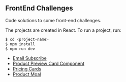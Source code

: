 ## FrontEnd Challenges
Code solutions to some front-end challenges.

The projects are created in React. To run a project, run:
```bash
$ cd <project-name>
$ npm install
$ npm run dev
```
- [Email Subscribe](/email-subscribe)
- [Product Preview Card Component](/product-preview-card-component)
- [Pricing Cards](/pricing-cards)
- [Product Moal](/product-modal)